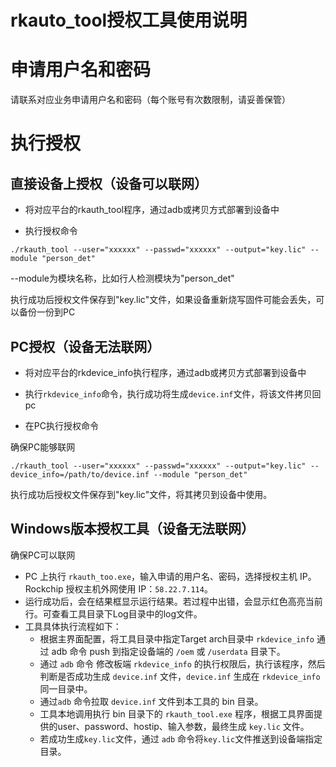 # rkauto_tool授权工具使用说明

# 申请用户名和密码

请联系对应业务申请用户名和密码（每个账号有次数限制，请妥善保管）

# 执行授权

## 直接设备上授权（设备可以联网）

- 将对应平台的rkauth_tool程序，通过adb或拷贝方式部署到设备中
  
- 执行授权命令

```
./rkauth_tool --user="xxxxxx" --passwd="xxxxxx" --output="key.lic" --module "person_det"
```

--module为模块名称，比如行人检测模块为"person_det"

执行成功后授权文件保存到"key.lic"文件，如果设备重新烧写固件可能会丢失，可以备份一份到PC

## PC授权（设备无法联网）

- 将对应平台的rkdevice_info执行程序，通过adb或拷贝方式部署到设备中

- 执行`rkdevice_info`命令，执行成功将生成`device.inf`文件，将该文件拷贝回pc

- 在PC执行授权命令

确保PC能够联网

```
./rkauth_tool --user="xxxxxx" --passwd="xxxxxx" --output="key.lic" --device_info=/path/to/device.inf --module "person_det"
```

执行成功后授权文件保存到"key.lic"文件，将其拷贝到设备中使用。

## Windows版本授权工具（设备无法联网）

确保PC可以联网

- PC 上执行 `rkauth_too.exe`，输入申请的用户名、密码，选择授权主机 IP。Rockchip 授权主机外网使用 IP：`58.22.7.114`。
- 运行成功后，会在结果框显示运行结果。若过程中出错，会显示红色高亮当前行。可查看工具目录下Log目录中的log文件。
- 工具具体执行流程如下：
  - 根据主界面配置，将工具目录中指定Target arch目录中 `rkdevice_info` 通过 adb 命令 push 到指定设备端的 `/oem` 或 `/userdata` 目录下。
  -  通过 `adb` 命令 修改板端 `rkdevice_info` 的执行权限后，执行该程序，然后判断是否成功生成 `device.inf` 文件，`device.inf` 生成在 `rkdevice_info` 同一目录中。
  - 通过`adb` 命令拉取 `device.inf` 文件到本工具的 bin 目录。
  - 工具本地调用执行 bin 目录下的 `rkauth_tool.exe` 程序，根据工具界面提供的user、password、hostip、输入参数，最终生成 `key.lic` 文件。
  - 若成功生成`key.lic`文件，通过 `adb` 命令将`key.lic`文件推送到设备端指定目录。
